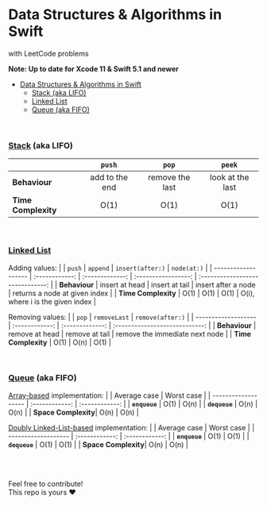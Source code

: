 # Data Structures &amp; Algorithms in Swift
with LeetCode problems

**Note: Up to date for Xcode 11 &amp; Swift 5.1 and newer**

- [Data Structures &amp; Algorithms in Swift](#data-structures--algorithms-in-swift)
    - [Stack (aka LIFO)](#stack-aka-lifo)
    - [Linked List](#linked-list)
    - [Queue (aka FIFO)](#queue-aka-fifo)

<br>

### [Stack](Stack/Stack/Stack.swift) (aka LIFO)
|                     |     `push`     |      `pop`      |      `peek`      |
| ------------------- | :------------: | :-------------: | :--------------: |
| **Behaviour**       | add to the end | remove the last | look at the last |
| **Time Complexity** |      O(1)      |      O(1)       |       O(1)       |

<br>

### [Linked List](LinkedList/LinkedList/LinkedList.swift)
Adding values:
|                     |     `push`     |    `append`     |  `insert(after:)`   |           `node(at:)`            |
| ------------------- | :------------: | :-------------: | :-----------------: | :------------------------------: |
| **Behaviour**       | insert at head | insert at tail  | insert after a node |  returns a node at given index   |
| **Time Complexity** |      O(1)      |      O(1)       |        O(1)         | O(i), where i is the given index |

Removing values:
|                     |     `pop`      |  `removeLast`   |        `remove(after:)`        |
| ------------------- | :------------: | :-------------: | :----------------------------: |
| **Behaviour**       | remove at head | remove at tail  | remove the immediate next node |
| **Time Complexity** |      O(1)      |      O(n)       |              O(1)              |

<br>

### [Queue](Queue/Queue/QueueProtocol.swift) (aka FIFO)
[Array-based](Queue/Queue/QueueArray.swift) implementation:
|                     | Average case   | Worst case     |
| ------------------- | :------------: | :------------: |
| **`enqueue`**       | O(1)           | O(n)           |
| **`dequeue`**       | O(n)           | O(n)           |
| **Space Complexity**| O(n)           | O(n)           |

[Doubly Linked-List-based](Queue/Queue/QueueLinkedList.swift) implementation:
|                     | Average case   | Worst case     |
| ------------------- | :------------: | :------------: |
| **`enqueue`**       | O(1)           | O(1)           |
| **`dequeue`**       | O(1)           | O(1)           |
| **Space Complexity**| O(n)           | O(n)           |

<br><br>

Feel free to contribute! <br>
This repo is yours ❤️